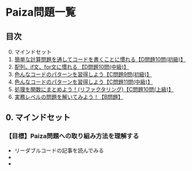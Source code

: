 # Paiza問題一覧
## 目次
0. マインドセット
0. [簡単な計算問題を通してコードを書くことに慣れる【D問題10問(初級)】](quiz01.md)
0. [配列、if文、for文に慣れる 【D問題10問(中級)】](quiz02.md)
0. [色んなコードのパターンを習得しよう【C問題9問(初級)】](quiz03.md)
0. [色んなコードのパターンを習得しよう【C問題11問(中級)】](quiz04.md)
0. [処理を関数にまとめよう！(リファクタリング)【C問題10問(上級)】](quiz05.md)
0. [実務レベルの問題を解いてみよう！【B問題】](quiz06.md)



## 0. マインドセット
### 【目標】Paiza問題への取り組み方法を理解する
- リーダブルコードの記事を読んでみる
- 
- 